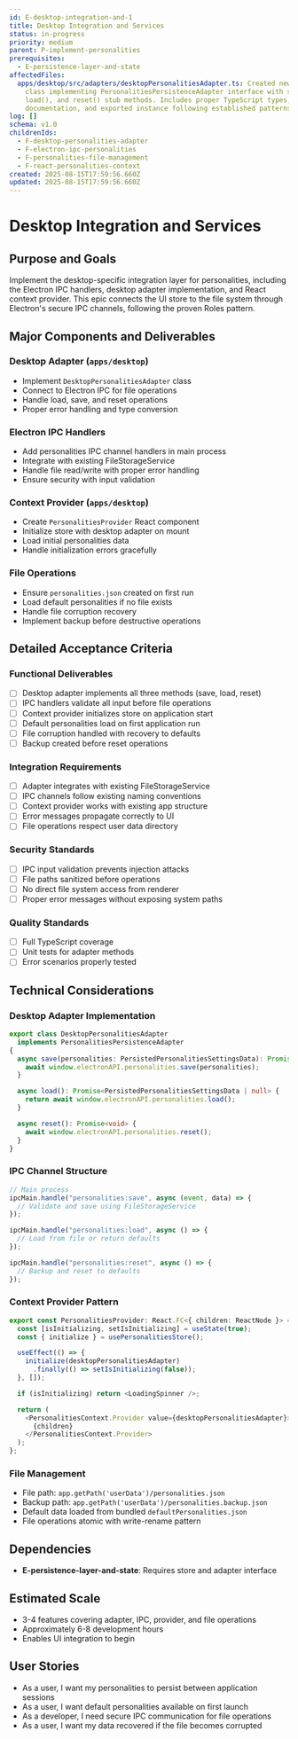 ```yaml
---
id: E-desktop-integration-and-1
title: Desktop Integration and Services
status: in-progress
priority: medium
parent: P-implement-personalities
prerequisites:
  - E-persistence-layer-and-state
affectedFiles:
  apps/desktop/src/adapters/desktopPersonalitiesAdapter.ts: Created new adapter
    class implementing PersonalitiesPersistenceAdapter interface with save(),
    load(), and reset() stub methods. Includes proper TypeScript types, JSDoc
    documentation, and exported instance following established patterns.
log: []
schema: v1.0
childrenIds:
  - F-desktop-personalities-adapter
  - F-electron-ipc-personalities
  - F-personalities-file-management
  - F-react-personalities-context
created: 2025-08-15T17:59:56.660Z
updated: 2025-08-15T17:59:56.660Z
---
```


# Desktop Integration and Services

## Purpose and Goals

Implement the desktop-specific integration layer for personalities, including the Electron IPC handlers, desktop adapter implementation, and React context provider. This epic connects the UI store to the file system through Electron's secure IPC channels, following the proven Roles pattern.

## Major Components and Deliverables

### Desktop Adapter (`apps/desktop`)

- Implement `DesktopPersonalitiesAdapter` class
- Connect to Electron IPC for file operations
- Handle load, save, and reset operations
- Proper error handling and type conversion

### Electron IPC Handlers

- Add personalities IPC channel handlers in main process
- Integrate with existing FileStorageService
- Handle file read/write with proper error handling
- Ensure security with input validation

### Context Provider (`apps/desktop`)

- Create `PersonalitiesProvider` React component
- Initialize store with desktop adapter on mount
- Load initial personalities data
- Handle initialization errors gracefully

### File Operations

- Ensure `personalities.json` created on first run
- Load default personalities if no file exists
- Handle file corruption recovery
- Implement backup before destructive operations

## Detailed Acceptance Criteria

### Functional Deliverables

- [ ] Desktop adapter implements all three methods (save, load, reset)
- [ ] IPC handlers validate all input before file operations
- [ ] Context provider initializes store on application start
- [ ] Default personalities load on first application run
- [ ] File corruption handled with recovery to defaults
- [ ] Backup created before reset operations

### Integration Requirements

- [ ] Adapter integrates with existing FileStorageService
- [ ] IPC channels follow existing naming conventions
- [ ] Context provider works with existing app structure
- [ ] Error messages propagate correctly to UI
- [ ] File operations respect user data directory

### Security Standards

- [ ] IPC input validation prevents injection attacks
- [ ] File paths sanitized before operations
- [ ] No direct file system access from renderer
- [ ] Proper error messages without exposing system paths

### Quality Standards

- [ ] Full TypeScript coverage
- [ ] Unit tests for adapter methods
- [ ] Error scenarios properly tested

## Technical Considerations

### Desktop Adapter Implementation

```typescript
export class DesktopPersonalitiesAdapter
  implements PersonalitiesPersistenceAdapter
{
  async save(personalities: PersistedPersonalitiesSettingsData): Promise<void> {
    await window.electronAPI.personalities.save(personalities);
  }

  async load(): Promise<PersistedPersonalitiesSettingsData | null> {
    return await window.electronAPI.personalities.load();
  }

  async reset(): Promise<void> {
    await window.electronAPI.personalities.reset();
  }
}
```

### IPC Channel Structure

```typescript
// Main process
ipcMain.handle("personalities:save", async (event, data) => {
  // Validate and save using FileStorageService
});

ipcMain.handle("personalities:load", async () => {
  // Load from file or return defaults
});

ipcMain.handle("personalities:reset", async () => {
  // Backup and reset to defaults
});
```

### Context Provider Pattern

```typescript
export const PersonalitiesProvider: React.FC<{ children: ReactNode }> = ({ children }) => {
  const [isInitializing, setIsInitializing] = useState(true);
  const { initialize } = usePersonalitiesStore();

  useEffect(() => {
    initialize(desktopPersonalitiesAdapter)
      .finally(() => setIsInitializing(false));
  }, []);

  if (isInitializing) return <LoadingSpinner />;

  return (
    <PersonalitiesContext.Provider value={desktopPersonalitiesAdapter}>
      {children}
    </PersonalitiesContext.Provider>
  );
};
```

### File Management

- File path: `app.getPath('userData')/personalities.json`
- Backup path: `app.getPath('userData')/personalities.backup.json`
- Default data loaded from bundled `defaultPersonalities.json`
- File operations atomic with write-rename pattern

## Dependencies

- **E-persistence-layer-and-state**: Requires store and adapter interface

## Estimated Scale

- 3-4 features covering adapter, IPC, provider, and file operations
- Approximately 6-8 development hours
- Enables UI integration to begin

## User Stories

- As a user, I want my personalities to persist between application sessions
- As a user, I want default personalities available on first launch
- As a developer, I need secure IPC communication for file operations
- As a user, I want my data recovered if the file becomes corrupted
